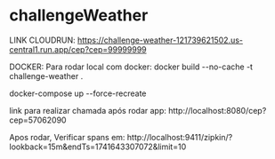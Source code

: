 # challengeWeather


LINK CLOUDRUN: https://challenge-weather-121739621502.us-central1.run.app/cep?cep=99999999


DOCKER: 
Para rodar local com docker:
docker build --no-cache -t challenge-weather .

docker-compose up --force-recreate

link para realizar chamada após rodar app:
http://localhost:8080/cep?cep=57062090

Apos rodar, Verificar spans em: 
http://localhost:9411/zipkin/?lookback=15m&endTs=1741643307072&limit=10

